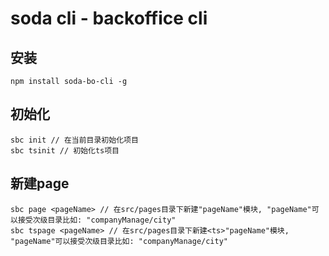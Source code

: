 # soda cli - backoffice cli

## 安装
```shell
npm install soda-bo-cli -g
```


## 初始化
```shell
sbc init // 在当前目录初始化项目
sbc tsinit // 初始化ts项目
```

## 新建page
```shell
sbc page <pageName> // 在src/pages目录下新建"pageName"模块, "pageName"可以接受次级目录比如: "companyManage/city"
sbc tspage <pageName> // 在src/pages目录下新建<ts>"pageName"模块, "pageName"可以接受次级目录比如: "companyManage/city"
```
